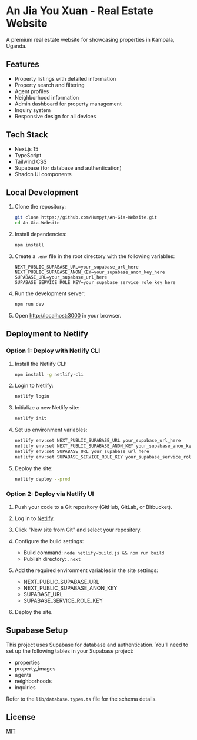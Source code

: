 # An Jia You Xuan - Real Estate Website

A premium real estate website for showcasing properties in Kampala, Uganda.

## Features

- Property listings with detailed information
- Property search and filtering
- Agent profiles
- Neighborhood information
- Admin dashboard for property management
- Inquiry system
- Responsive design for all devices

## Tech Stack

- Next.js 15
- TypeScript
- Tailwind CSS
- Supabase (for database and authentication)
- Shadcn UI components

## Local Development

1. Clone the repository:
   ```bash
   git clone https://github.com/Humpyt/An-Gia-Website.git
   cd An-Gia-Website
   ```

2. Install dependencies:
   ```bash
   npm install
   ```

3. Create a `.env` file in the root directory with the following variables:
   ```
   NEXT_PUBLIC_SUPABASE_URL=your_supabase_url_here
   NEXT_PUBLIC_SUPABASE_ANON_KEY=your_supabase_anon_key_here
   SUPABASE_URL=your_supabase_url_here
   SUPABASE_SERVICE_ROLE_KEY=your_supabase_service_role_key_here
   ```

4. Run the development server:
   ```bash
   npm run dev
   ```

5. Open [http://localhost:3000](http://localhost:3000) in your browser.

## Deployment to Netlify

### Option 1: Deploy with Netlify CLI

1. Install the Netlify CLI:
   ```bash
   npm install -g netlify-cli
   ```

2. Login to Netlify:
   ```bash
   netlify login
   ```

3. Initialize a new Netlify site:
   ```bash
   netlify init
   ```

4. Set up environment variables:
   ```bash
   netlify env:set NEXT_PUBLIC_SUPABASE_URL your_supabase_url_here
   netlify env:set NEXT_PUBLIC_SUPABASE_ANON_KEY your_supabase_anon_key_here
   netlify env:set SUPABASE_URL your_supabase_url_here
   netlify env:set SUPABASE_SERVICE_ROLE_KEY your_supabase_service_role_key_here
   ```

5. Deploy the site:
   ```bash
   netlify deploy --prod
   ```

### Option 2: Deploy via Netlify UI

1. Push your code to a Git repository (GitHub, GitLab, or Bitbucket).

2. Log in to [Netlify](https://app.netlify.com/).

3. Click "New site from Git" and select your repository.

4. Configure the build settings:
   - Build command: `node netlify-build.js && npm run build`
   - Publish directory: `.next`

5. Add the required environment variables in the site settings:
   - NEXT_PUBLIC_SUPABASE_URL
   - NEXT_PUBLIC_SUPABASE_ANON_KEY
   - SUPABASE_URL
   - SUPABASE_SERVICE_ROLE_KEY

6. Deploy the site.

## Supabase Setup

This project uses Supabase for database and authentication. You'll need to set up the following tables in your Supabase project:

- properties
- property_images
- agents
- neighborhoods
- inquiries

Refer to the `lib/database.types.ts` file for the schema details.

## License

[MIT](LICENSE)
